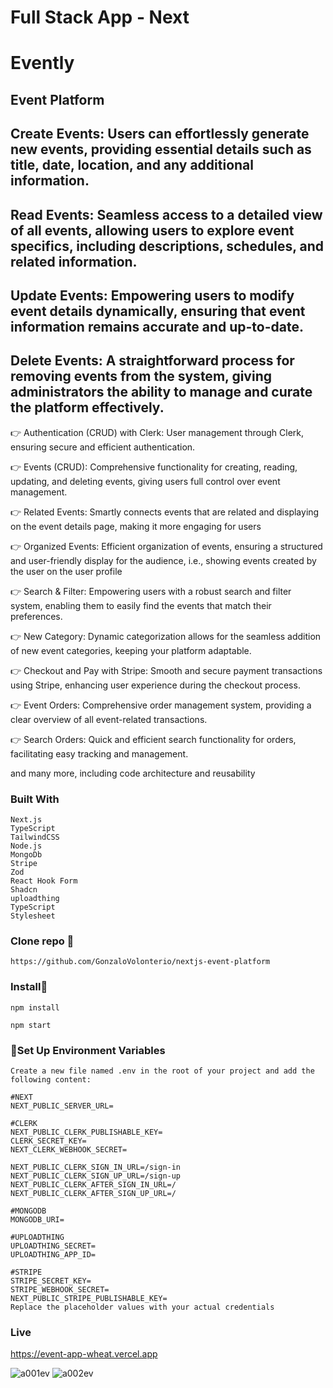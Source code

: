 # Full Stack App - Next

# Evently
## Event Platform

## Create Events: Users can effortlessly generate new events, providing essential details such as title, date, location, and any additional information.
## Read Events: Seamless access to a detailed view of all events, allowing users to explore event specifics, including descriptions, schedules, and related information.
## Update Events: Empowering users to modify event details dynamically, ensuring that event information remains accurate and up-to-date.
## Delete Events: A straightforward process for removing events from the system, giving administrators the ability to manage and curate the platform effectively.

👉 Authentication (CRUD) with Clerk: User management through Clerk, ensuring secure and efficient authentication.

👉 Events (CRUD): Comprehensive functionality for creating, reading, updating, and deleting events, giving users full control over event management.

👉 Related Events: Smartly connects events that are related and displaying on the event details page, making it more engaging for users

👉 Organized Events: Efficient organization of events, ensuring a structured and user-friendly display for the audience, i.e., showing events created by the user on the user profile

👉 Search & Filter: Empowering users with a robust search and filter system, enabling them to easily find the events that match their preferences.

👉 New Category: Dynamic categorization allows for the seamless addition of new event categories, keeping your platform adaptable.

👉 Checkout and Pay with Stripe: Smooth and secure payment transactions using Stripe, enhancing user experience during the checkout process.

👉 Event Orders: Comprehensive order management system, providing a clear overview of all event-related transactions.

👉 Search Orders: Quick and efficient search functionality for orders, facilitating easy tracking and management.

and many more, including code architecture and reusability

### Built With

```
Next.js
TypeScript
TailwindCSS
Node.js
MongoDb
Stripe
Zod
React Hook Form
Shadcn
uploadthing
TypeScript 
Stylesheet
```

### Clone repo 🔧

```
https://github.com/GonzaloVolonterio/nextjs-event-platform
```

### Install🔧

```
npm install

npm start
```


### 🔧Set Up Environment Variables

```
Create a new file named .env in the root of your project and add the following content:

#NEXT
NEXT_PUBLIC_SERVER_URL=

#CLERK
NEXT_PUBLIC_CLERK_PUBLISHABLE_KEY=
CLERK_SECRET_KEY=
NEXT_CLERK_WEBHOOK_SECRET=

NEXT_PUBLIC_CLERK_SIGN_IN_URL=/sign-in
NEXT_PUBLIC_CLERK_SIGN_UP_URL=/sign-up
NEXT_PUBLIC_CLERK_AFTER_SIGN_IN_URL=/
NEXT_PUBLIC_CLERK_AFTER_SIGN_UP_URL=/

#MONGODB
MONGODB_URI=

#UPLOADTHING
UPLOADTHING_SECRET=
UPLOADTHING_APP_ID=

#STRIPE
STRIPE_SECRET_KEY=
STRIPE_WEBHOOK_SECRET=
NEXT_PUBLIC_STRIPE_PUBLISHABLE_KEY=
Replace the placeholder values with your actual credentials
```
### Live

https://event-app-wheat.vercel.app

![a001ev](https://github.com/user-attachments/assets/7ee489ac-9c5c-43cc-8663-f7d270f51d9a) ![a002ev](https://github.com/user-attachments/assets/43729396-fcc8-4a28-9898-f2218876d4cb)


